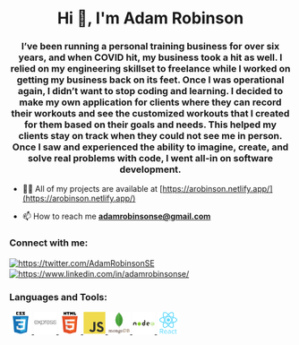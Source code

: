 <h1 align="center">Hi 👋, I'm Adam Robinson</h1>
<h3 align="center">I’ve been running a personal training business for over six years, and when COVID hit, my business took a hit as well. I relied on my engineering skillset to freelance while I worked on getting my business back on its feet. Once I was operational again, I didn’t want to stop coding and learning. I decided to make my own application for clients where they can record their workouts and see the customized workouts that I created for them based on their goals and needs. This helped my clients stay on track when they could not see me in person. Once I saw and experienced the ability to imagine, create, and solve real problems with code, I went all-in on software development.</h3>

- 👨‍💻 All of my projects are available at [https://arobinson.netlify.app/](https://arobinson.netlify.app/)

- 📫 How to reach me **adamrobinsonse@gmail.com**

<h3 align="left">Connect with me:</h3>
<p align="left">
<a href="https://twitter.com/https://twitter.com/AdamRobinsonSE" target="blank"><img align="center" src="https://raw.githubusercontent.com/rahuldkjain/github-profile-readme-generator/master/src/images/icons/Social/twitter.svg" alt="https://twitter.com/AdamRobinsonSE" height="30" width="40" /></a>
<a href="https://linkedin.com/in/https://www.linkedin.com/in/adamrobinsonse/" target="blank"><img align="center" src="https://raw.githubusercontent.com/rahuldkjain/github-profile-readme-generator/master/src/images/icons/Social/linked-in-alt.svg" alt="https://www.linkedin.com/in/adamrobinsonse/" height="30" width="40" /></a>
</p>

<h3 align="left">Languages and Tools:</h3>
<p align="left"> <a href="https://www.w3schools.com/css/" target="_blank" rel="noreferrer"> <img src="https://raw.githubusercontent.com/devicons/devicon/master/icons/css3/css3-original-wordmark.svg" alt="css3" width="40" height="40"/> </a> <a href="https://expressjs.com" target="_blank" rel="noreferrer"> <img src="https://raw.githubusercontent.com/devicons/devicon/master/icons/express/express-original-wordmark.svg" alt="express" width="40" height="40"/> </a> <a href="https://www.w3.org/html/" target="_blank" rel="noreferrer"> <img src="https://raw.githubusercontent.com/devicons/devicon/master/icons/html5/html5-original-wordmark.svg" alt="html5" width="40" height="40"/> </a> <a href="https://developer.mozilla.org/en-US/docs/Web/JavaScript" target="_blank" rel="noreferrer"> <img src="https://raw.githubusercontent.com/devicons/devicon/master/icons/javascript/javascript-original.svg" alt="javascript" width="40" height="40"/> </a> <a href="https://www.mongodb.com/" target="_blank" rel="noreferrer"> <img src="https://raw.githubusercontent.com/devicons/devicon/master/icons/mongodb/mongodb-original-wordmark.svg" alt="mongodb" width="40" height="40"/> </a> <a href="https://nodejs.org" target="_blank" rel="noreferrer"> <img src="https://raw.githubusercontent.com/devicons/devicon/master/icons/nodejs/nodejs-original-wordmark.svg" alt="nodejs" width="40" height="40"/> </a> <a href="https://reactjs.org/" target="_blank" rel="noreferrer"> <img src="https://raw.githubusercontent.com/devicons/devicon/master/icons/react/react-original-wordmark.svg" alt="react" width="40" height="40"/> </a> </p>

